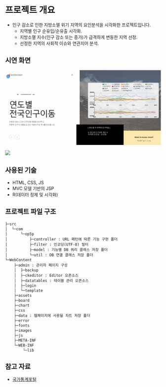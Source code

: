 # 프로젝트 개요
- 인구 감소로 인한 지방소멸 위기 지역의 요인분석을 시각화한 프로젝트입니다.
  - 지역별 인구 순유입/순유출 시각화.
  - 지방소멸 지수(인구 감소 또는 증가)가 급격하게 변동한 지역 선정.
  - 선정한 지역의 사회적 이슈와 연관지어 분석.

## 시연 화면

![](Intro1.gif)

![](Intro2.gif)

## 사용된 기술
- HTML, CSS, JS
- MVC 모델 기반의 JSP
- R(데이터 정제 및 시각화)

## 프로젝트 파일 구조

```
├─src
│  └─com
│      └─op5p
│          ├─controller : URL 패턴에 따른 기능 구현 폴더
│          ├─filter : 인코딩(UTF-8) 필터
│          ├─model : 기능별 DB 쿼리 클래스 저장 폴더
│          └─util : DB 연결 클래스 저장 폴더
└─WebContent
    ├─admin : 관리자 페이지 구성
    │  ├─backup
    │  ├─ckeditor : Editor 오픈소스
    │  ├─datatables : 테이블 관리 오픈소스
    │  ├─login
    │  └─template
    ├─assets
    ├─board
    ├─chart
    ├─css
    ├─data : 웹페이지에 사용될 차트 저장 폴더
    ├─error
    ├─fonts
    ├─images
    ├─js
    ├─META-INF
    └─WEB-INF
        └─lib
```

## 참고 자료
- [국가통계포털](http://kosis.kr/index/index.do)